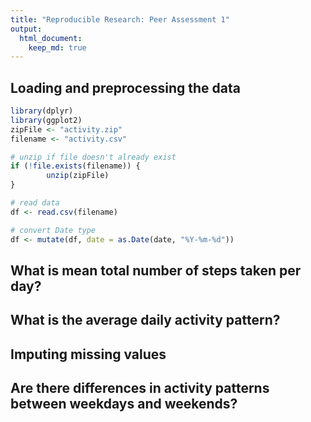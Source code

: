 ```yaml
---
title: "Reproducible Research: Peer Assessment 1"
output: 
  html_document:
    keep_md: true
---
```



## Loading and preprocessing the data

```r
library(dplyr)
library(ggplot2)
zipFile <- "activity.zip"
filename <- "activity.csv"

# unzip if file doesn't already exist
if (!file.exists(filename)) {
        unzip(zipFile)
}

# read data
df <- read.csv(filename)

# convert Date type
df <- mutate(df, date = as.Date(date, "%Y-%m-%d"))
```


## What is mean total number of steps taken per day?



## What is the average daily activity pattern?



## Imputing missing values



## Are there differences in activity patterns between weekdays and weekends?
